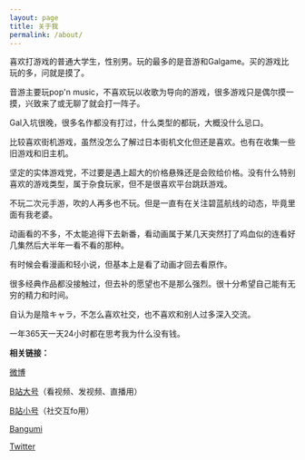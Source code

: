 ```yaml
---
layout: page
title: 关于我
permalink: /about/
---
```

喜欢打游戏的普通大学生，性别男。玩的最多的是音游和Galgame。买的游戏比玩的多，问就是摸了。

音游主要玩pop'n music，不喜欢玩以收歌为导向的游戏，很多游戏只是偶尔摸一摸，兴致来了或无聊了就会打一阵子。

Gal入坑很晚，很多名作都没有打过，什么类型的都玩，大概没什么忌口。

比较喜欢街机游戏，虽然没怎么了解过日本街机文化但还是喜欢。也有在收集一些旧游戏和旧主机。

坚定的实体游戏党，不过要是遇上超大的价格悬殊还是会败给价格。没有什么特别喜欢的游戏类型，属于杂食玩家，但不是很喜欢平台跳跃游戏。

不玩二次元手游，吹的人再多也不玩。但是一直有在关注碧蓝航线的动态，毕竟里面有我老婆。

动画看的不多，不太能追得下去新番，看动画属于某几天突然打了鸡血似的连看好几集然后大半年一看不看的那种。

有时候会看漫画和轻小说，但基本上是看了动画才回去看原作。

很多经典作品都没接触过，但去补的愿望也不是那么强烈。很十分希望自己能有无穷的精力和时间。

自认为是陰キャラ，不怎么喜欢社交，也不喜欢和别人过多深入交流。

一年365天一天24小时都在思考我为什么没有钱。 

**相关链接：**

[微博](https://weibo.com/u/5679319503)

[B站大号](https://space.bilibili.com/22617205)（看视频、发视频、直播用）

[B站小号](https://space.bilibili.com/613745004)（社交互fo用）

[Bangumi](https://bangumi.tv/user/izumimorin)

[Twitter](https://twitter.com/Ayaki_Izumi)
